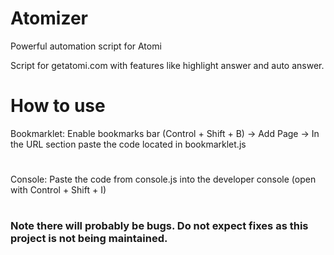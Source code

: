 # Atomizer
Powerful automation script for Atomi

Script for getatomi.com with features like highlight answer and auto answer.
# How to use
Bookmarklet:
Enable bookmarks bar (Control + Shift + B) -> Add Page -> In the URL section paste the code located in bookmarklet.js
#
Console:
Paste the code from console.js into the developer console (open with Control + Shift + I)
#
### Note there will probably be bugs. Do not expect fixes as this project is not being maintained. 
